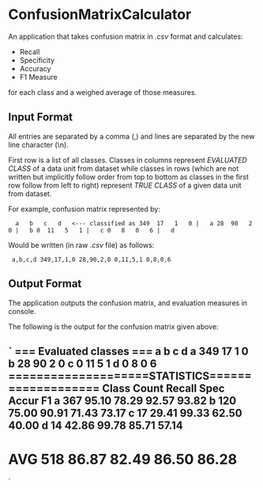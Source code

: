 # ConfusionMatrixCalculator

An application that takes confusion matrix in *.csv* format and calculates:

- Recall
- Specificity
- Accuracy
- F1 Measure

for each class and a weighed average of those measures.

## Input Format
All entries are separated by a comma (,) and lines are separated by the new line character (\n).

First row is a list of all classes. Classes in columns represent *EVALUATED CLASS* of a data unit from dataset
while classes in rows (which are not written but implicitly follow order from top to bottom as classes in the first row
follow from left to right) represent *TRUE CLASS* of a given data unit from dataset.

For example, confusion matrix represented by:

`  a   b   c   d   <--- classified as
349  17   1   0 |   a
 28  90   2   0 |   b
  0  11   5   1 |   c
  0   8   0   6 |   d`
  
 Would be written (in raw *.csv* file) as follows:
 
` a,b,c,d
 349,17,1,0
 28,90,2,0
 0,11,5,1
 0,8,0,6`
 
 ## Output Format
 
 The application outputs the confusion matrix, and evaluation measures in console.
 
 The following is the output for the confusion matrix given above:
 
`  === Evaluated classes ===
          a       b       c       d
  a       349     17      1       0
  b       28      90      2       0
  c       0       11      5       1
  d       0       8       0       6
  ====================STATISTICS===================
  Class   Count   Recall  Spec    Accur   F1
  a       367     95.10   78.29   92.57   93.82
  b       120     75.00   90.91   71.43   73.17
  c       17      29.41   99.33   62.50   40.00
  d       14      42.86   99.78   85.71   57.14
  -------------------------------------------------
  AVG     518     86.87   82.49   86.50   86.28
  =================================================
 `
